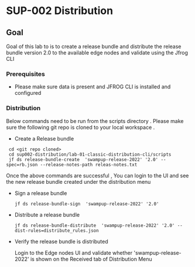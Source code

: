 # SUP-002 Distribution 


## Goal 
Goal of this lab to is to create a release bundle and distribute the release bundle version 2.0 to the available edge nodes and validate using the Jfrog CLI 

### Prerequisites 

- Please make sure data is present and JFROG CLI is installed and configured 

### Distribution 

Below commands need to be run from the scripts directory . Please make sure the following git repo is cloned to your local workspace .  
  
- Create a Release bundle 
 
 ```
  cd <git repo cloned>
  cd sup002-distribution/lab-01-classic-distribution-cli/scripts 
  jf ds release-bundle-create  'swampup-release-2022' '2.0' --spec=rb.json --release-notes-path releas-notes.txt
  ```
  
  Once the above commands are successful , You can login to the UI and see the new release bundle created under the distribution menu 

- Sign a release bundle 
  
  ```
  jf ds release-bundle-sign  'swampup-release-2022' '2.0' 
  ```

- Distribute a release bundle

  ```
  jf ds release-bundle-distribute  'swampup-release-2022' '2.0' --dist-rules=distribute_rules.json
  
  ```

- Verify the release bundle is distributed 

   Login to the Edge nodes UI and validate whether 'swampup-release-2022' is shown on the Received tab of Distribution Menu 





